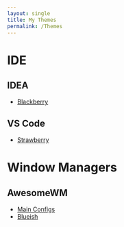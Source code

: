 ```yaml
---
layout: single
title: My Themes
permalink: /Themes
---
```


# IDE

## IDEA

 - [Blackberry](https://github.com/Surferlul/IDEA_Blackberry)

## VS Code

 - [Strawberry](https://github.com/Surferlul/VS_Code_Strawberry)

# Window Managers

## AwesomeWM

 - [Main Configs](https://github.com/Surferlul/awesome)
 - [Blueish](https://github.com/Surferlul/blueish)
